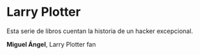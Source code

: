 # Larry Plotter

Esta serie de libros cuentan la historia de un hacker excepcional.

**Miguel Ángel**, Larry Plotter fan

